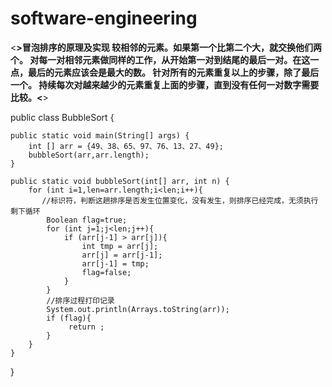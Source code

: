 # software-engineering

<**>冒泡排序的原理及实现
较相邻的元素。如果第一个比第二个大，就交换他们两个。 
对每一对相邻元素做同样的工作，从开始第一对到结尾的最后一对。在这一点，最后的元素应该会是最大的数。 
针对所有的元素重复以上的步骤，除了最后一个。
持续每次对越来越少的元素重复上面的步骤，直到没有任何一对数字需要比较。<**>

public class BubbleSort {
 
    public static void main(String[] args) {
        int [] arr = {49、38、65、97、76、13、27、49};
        bubbleSort(arr,arr.length);
    }
 
    public static void bubbleSort(int[] arr, int n) {
        for (int i=1,len=arr.length;i<len;i++){
           //标识符，判断这趟排序是否发生位置变化，没有发生，则排序已经完成，无须执行剩下循环
            Boolean flag=true;
            for (int j=1;j<len;j++){
                if (arr[j-1] > arr[j]){
                    int tmp = arr[j];
                    arr[j] = arr[j-1];
                    arr[j-1] = tmp;
                    flag=false;
                }
            }
            //排序过程打印记录
            System.out.println(Arrays.toString(arr));
            if (flag){
                 return ;
            }   
        }
    }
}

